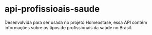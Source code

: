 # api-profissioais-saude
Desenvolvida para ser usada no projeto Homeostase, essa API contém informações sobre os tipos de profissionais da saúde no Brasil.
